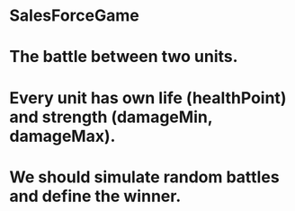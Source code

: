 # SalesForceGame
# The battle between two units. 
# Every unit has own life (healthPoint) and strength (damageMin, damageMax).
# We should simulate random battles and define the winner.
